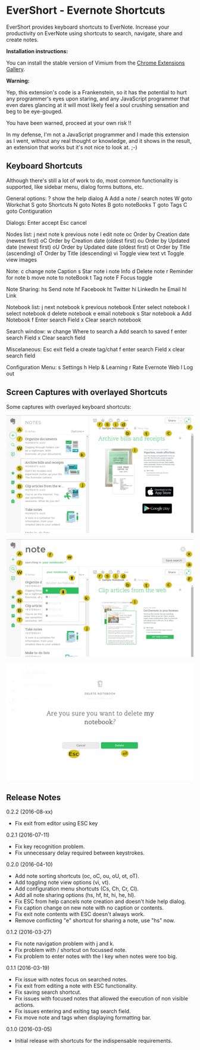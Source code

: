 EverShort - Evernote Shortcuts
==============================

EverShort provides keyboard shortcuts to EverNote.
Increase your productivity on EverNote using shortcuts to search, navigate, share and create notes.

__Installation instructions:__

You can install the stable version of Vimium from the
[Chrome Extensions Gallery](https://chrome.google.com/extensions/detail/clhjalfedcigiomjfmmjhgadnlmegobb).

__Warning:__

Yep, this extension's code is a Frankenstein, so it has the potential to hurt any programmer's eyes upon staring, and any JavaScript programmer that even dares glancing at it will most likely feel a soul crushing sensation and beg to be eye-gouged.

You have been warned, proceed at your own risk !!

In my defense, I'm not a JavaScript programmer and I made this extension as I went, without any real thought or knowledge, and it shows in the result, an extension that works but it's not nice to look at.  ;-)

Keyboard Shortcuts
------------------

Although there's still a lot of work to do, most common functionality is supported, like sidebar menu, dialog forms buttons, etc.

General options:
    ?      show the help dialog
    A      Add a note
    /      search notes
    W      goto Workchat
    S      goto Shortcuts
    N      goto Notes
    B      goto noteBooks
    T      goto Tags
    C      goto Contiguration

Dialogs:
    Enter  accept
    Esc    cancel

Nodes list:
    j      next note
    k      previous note
    l      edit note
    oc     Order by Creation date (newest first)
    oC     Order by Creation date (oldest first)
    ou     Order by Updated date (newest first)
    oU     Order by Updated date (oldest first)
    ot     Order by Title (ascending)
    oT     Order by Title (descending)
    vi     Toggle view text
    vt     Toggle view images

Note:
    c      change note Caption
    s      Star note
    i      note Info
    d      Delete note
    r      Reminder for note
    b      move note to noteBook
    t      Tag note
    F      Focus toggle

Note Sharing:
    hs     Send note
    hf     Facebook
    ht     Twitter
    hi     LinkedIn
    he     Email
    hl     Link

Notebook list:
    j      next notebook
    k      previous notebook
    Enter  select notebook
    l      select notebook
    d      delete notebook
    e      email notebook
    s      Star notebook
    a      Add Notebook
    f      Enter search Field
    x      Clear search notebook

Search window:
    w      change Where to search
    a      Add search to saved
    f      enter search Field
    x      Clear search field

Miscelaneous:
    Esc    exit field
    a      create tag/chat
    f      enter search Field
    x      clear search field

Configuration Menu:
    s      Settings
    h      Help & Learning
    r      Rate Evernote Web
    l      Log out

Screen Captures with overlayed Shortcuts
----------------------------------------

Some captures with overlayed keyboard shortcuts:

![Notes overlay](https://github.com/Akrog/evershort/blob/master/screens/capture_1.jpg)

![Search overlay](https://github.com/Akrog/evershort/blob/master/screens/capture_2.jpg)

![Dialog overlay](https://github.com/Akrog/evershort/blob/master/screens/capture_3.jpg)

Release Notes
-------------

0.2.2 (2016-08-xx)

- Fix exit from editor using ESC key

0.2.1 (2016-07-11)

- Fix key recognition problem.
- Fix unnecessary delay required between keystrokes.

0.2.0 (2016-04-10)

- Add note sorting shortcuts (oc, oC, ou, oU, ot, oT).
- Add toggling note view options (vi, vt).
- Add configuration menu shortcuts (Cs, Ch, Cr, Cl).
- Add all note sharing options (hs, hf, ht, hi, he, hl).
- Fix ESC from help cancels note creation and doesn't hide help dialog.
- Fix caption change on new note with no caption or contents.
- Fix exit note contents with ESC doesn't always work.
- Remove conflicting "e" shortcut for sharing a note, use "hs" now.

0.1.2 (2016-03-27)

- Fix note navigation problem with j and k.
- Fix problem with / shortcut on focussed note.
- Fix problem to enter notes with the l key when notes were too big.

0.1.1 (2016-03-19)

- Fix issue with notes focus on searched notes.
- Fix exit from editing a note with ESC functionality.
- Fix saving search shortcut.
- Fix issues with focused notes that allowed the execution of non visible actions.
- Fix issues entering and exiting tag search field.
- Fix move note and tags when displaying formatting bar.

0.1.0 (2016-03-05)

- Initial release with shortcuts for the indispensable requirements.
